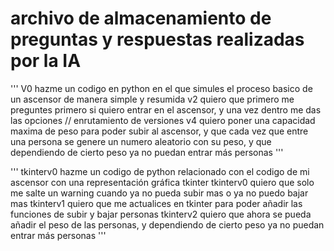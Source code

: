 # archivo de almacenamiento de preguntas y respuestas realizadas por la IA #

'''
V0  hazme un codigo en python en el que simules el proceso basico de un ascensor de manera simple y resumida
v2  quiero que primero me preguntes primero si quiero entrar en el ascensor, y una vez dentro me das las opciones // enrutamiento de versiones
v4  quiero poner una capacidad maxima de peso para poder subir al ascensor, y que cada vez que entre una persona se genere un numero aleatorio con su peso, y que dependiendo de cierto   peso ya no puedan entrar más personas
'''

'''
tkinterv0 hazme un codigo de python relacionado con el codigo de mi ascensor con una representación gráfica tkinter
tkinterv0 quiero que solo me salte un warning cuando ya no pueda subir mas o ya no puedo bajar mas
tkinterv1 quiero que me actualices en tkinter para poder añadir las funciones de subir y bajar personas
tkinterv2 quiero que ahora se pueda añadir el peso de las personas, y dependiendo de cierto peso ya no puedan entrar más personas
'''